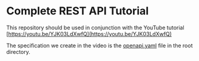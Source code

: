# Complete REST API Tutorial

This repository should be used in conjunction with the YouTube tutorial [https://youtu.be/YJK03LdXwfQ](https://youtu.be/YJK03LdXwfQ)

The specification we create in the video is the [openapi.yaml](openapi.yaml) file in the root directory.